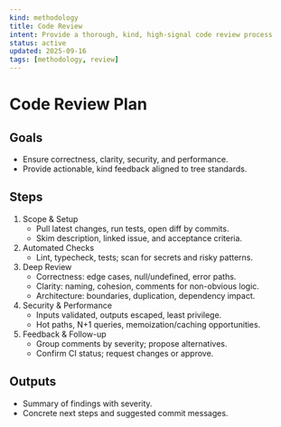 ```yaml
---
kind: methodology
title: Code Review
intent: Provide a thorough, kind, high-signal code review process
status: active
updated: 2025-09-16
tags: [methodology, review]
---
```


# Code Review Plan

## Goals
- Ensure correctness, clarity, security, and performance.
- Provide actionable, kind feedback aligned to tree standards.

## Steps
1. Scope & Setup
   - Pull latest changes, run tests, open diff by commits.
   - Skim description, linked issue, and acceptance criteria.
2. Automated Checks
   - Lint, typecheck, tests; scan for secrets and risky patterns.
3. Deep Review
   - Correctness: edge cases, null/undefined, error paths.
   - Clarity: naming, cohesion, comments for non-obvious logic.
   - Architecture: boundaries, duplication, dependency impact.
4. Security & Performance
   - Inputs validated, outputs escaped, least privilege.
   - Hot paths, N+1 queries, memoization/caching opportunities.
5. Feedback & Follow-up
   - Group comments by severity; propose alternatives.
   - Confirm CI status; request changes or approve.

## Outputs
- Summary of findings with severity.
- Concrete next steps and suggested commit messages.
